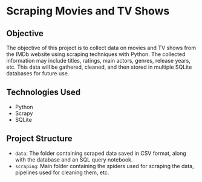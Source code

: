 # Scraping Movies and TV Shows

## Objective

The objective of this project is to collect data on movies and TV shows from the IMDb website using scraping techniques with Python. The collected information may include titles, ratings, main actors, genres, release years, etc. This data will be gathered, cleaned, and then stored in multiple SQLite databases for future use.

## Technologies Used

- Python
- Scrapy
- SQLite

## Project Structure

- `data`: The folder containing scraped data saved in CSV format, along with the database and an SQL query notebook.
- `scraping`: Main folder containing the spiders used for scraping the data, pipelines used for cleaning them, etc.